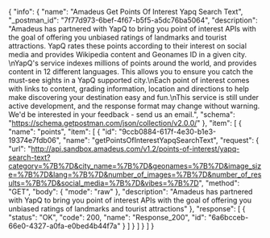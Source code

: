 {
  "info": {
    "name": "Amadeus Get Points Of Interest Yapq Search Text",
    "_postman_id": "7f77d973-6bef-4f67-b5f5-a5dc76ba5064",
    "description": "Amadeus has partnered with YapQ to bring you point of interest APIs with the goal of offering you unbiased ratings of landmarks and tourist attractions. YapQ rates these points according to their interest on social media and provides Wikipedia content and Geonames ID in a given city. \nYapQ's service indexes millions of points around the world, and provides content in 12 different languages. This allows you to ensure you catch the must-see sights in a YapQ supported city.\nEach point of interest comes with links to content, grading information, location and directions to help make discovering your destination easy and fun.\nThis service is still under active development, and the response format may change without warning. We'd be interested in your feedback - send us an email.",
    "schema": "https://schema.getpostman.com/json/collection/v2.0.0/"
  },
  "item": [
    {
      "name": "points",
      "item": [
        {
          "id": "9ccb0884-617f-4e30-b1e3-19374e7fdb06",
          "name": "getPointsOfInterestYapqSearchText",
          "request": {
            "url": "http://api.sandbox.amadeus.com/v1.2/points-of-interest/yapq-search-text?category=%7B%7D&city_name=%7B%7D&geonames=%7B%7D&image_size=%7B%7D&lang=%7B%7D&number_of_images=%7B%7D&number_of_results=%7B%7D&social_media=%7B%7D&vibes=%7B%7D",
            "method": "GET",
            "body": {
              "mode": "raw"
            },
            "description": "Amadeus has partnered with YapQ to bring you point of interest APIs with the goal of offering you unbiased ratings of landmarks and tourist attractions"
          },
          "response": [
            {
              "status": "OK",
              "code": 200,
              "name": "Response_200",
              "id": "6a6bcceb-66e0-4327-a0fa-e0bed4b44f7a"
            }
          ]
        }
      ]
    }
  ]
}